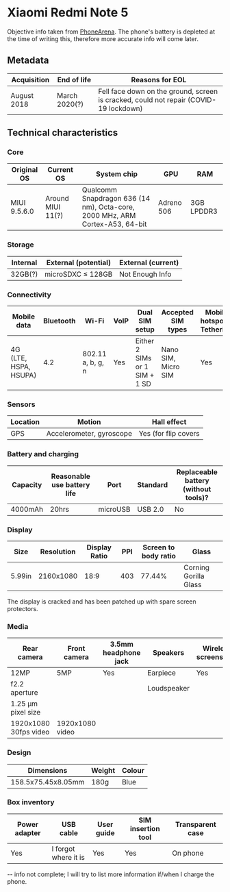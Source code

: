
# Xiaomi Redmi Note 5

Objective info taken from [PhoneArena](https://www.phonearena.com/phones/Xiaomi-Redmi-Note-5_id10754).
The phone's battery is depleted at the time of writing this, therefore more accurate info will come later.

## Metadata

| Acquisition | End of life   | Reasons for EOL                                                                       |
|-------------|---------------|---------------------------------------------------------------------------------------|
| August 2018 | March 2020(?) | Fell face down on the ground, screen is cracked, could not repair (COVID-19 lockdown) |

## Technical characteristics
### Core

| Original OS  | Current OS        | System chip                                                                       | GPU        | RAM           |
|--------------|-------------------|-----------------------------------------------------------------------------------|------------|---------------|
| MIUI 9.5.6.0 | Around MIUI 11(?) | Qualcomm Snapdragon 636 (14 nm), Octa-core, 2000 MHz, ARM Cortex-A53, 64-bit | Adreno 506 | 3GB LPDDR3 |

### Storage

| Internal | External (potential) | External (current) |
|----------|----------------------|--------------------|
| 32GB(?)  | microSDXC ≤ 128GB    | Not Enough Info    |

### Connectivity

| Mobile data           | Bluetooth | Wi-Fi             | VoIP | Dual SIM setup                | Accepted SIM types  | Mobile hotspot & Tethering |
|-----------------------|-----------|-------------------|------|-------------------------------|---------------------|----------------------------|
| 4G (LTE, HSPA, HSUPA) | 4.2       | 802.11 a, b, g, n | Yes  | Either 2 SIMs or 1 SIM + 1 SD | Nano SIM, Micro SIM | Yes                        |

### Sensors

|Location|Motion|Hall effect|
|---|---|---|
|GPS|Accelerometer, gyroscope|Yes (for flip covers|

### Battery and charging

| Capacity | Reasonable use battery life | Port     | Standard | Replaceable battery (without tools)? |
|----------|-----------------------------|----------|----------|--------------------------------------|
| 4000mAh  | 20hrs                       | microUSB | USB 2.0  | No                                   |

### Display

| Size   | Resolution | Display Ratio | PPI | Screen to body ratio | Glass                 |
|--------|------------|---------------|-----|----------------------|-----------------------|
| 5.99in | 2160x1080  | 18:9          | 403 | 77.44%               | Corning Gorilla Glass |

The display is cracked and has been patched up with spare screen protectors.
### Media

| Rear camera           | Front camera    | 3.5mm headphone jack | Speakers    | Wireless screenshare | FM radio |
|-----------------------|-----------------|----------------------|-------------|----------------------|----------|
| 12MP                  | 5MP             | Yes                  | Earpiece    | Yes                  | Yes      |
| f2.2 aperture         |                 |                      | Loudspeaker |                      |          |
| 1.25 µm pixel size    |                 |                      |             |                      |          |
| 1920x1080 30fps video | 1920x1080 video |                      |             |                      |          |

### Design

| Dimensions         | Weight | Colour |
|--------------------|--------|--------|
| 158.5x75.45x8.05mm | 180g   | Blue   |

### Box inventory

| Power adapter | USB cable            | User guide | SIM insertion tool | Transparent case |
|---------------|----------------------|------------|--------------------|------------------|
| Yes           | I forgot where it is | Yes        | Yes                | On phone         |

-- info not complete; I will try to list more information if/when I charge the phone.